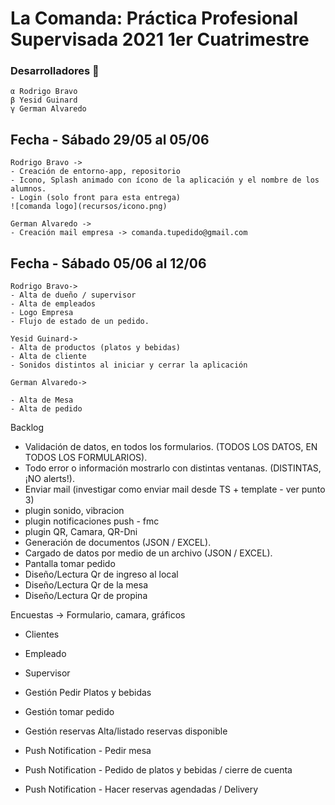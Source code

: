 # **La Comanda: Práctica Profesional Supervisada 2021 1er Cuatrimestre**

### Desarrolladores 🔧

```
α Rodrigo Bravo
β Yesid Guinard
γ German Alvaredo
```

## Fecha - Sábado 29/05 al 05/06
```
Rodrigo Bravo ->
- Creación de entorno-app, repositorio
- Icono, Splash animado con ícono de la aplicación y el nombre de los alumnos.
- Login (solo front para esta entrega)
![comanda logo](recursos/icono.png)
```

```
German Alvaredo ->
- Creación mail empresa -> comanda.tupedido@gmail.com 
```

## Fecha - Sábado 05/06 al 12/06
```
Rodrigo Bravo->
- Alta de dueño / supervisor
- Alta de empleados
- Logo Empresa
- Flujo de estado de un pedido.
```
```
Yesid Guinard->
- Alta de productos (platos y bebidas)
- Alta de cliente
- Sonidos distintos al iniciar y cerrar la aplicación
```
```
German Alvaredo->

- Alta de Mesa
- Alta de pedido

```


Backlog

- Validación de datos, en todos los formularios. (TODOS LOS DATOS, EN TODOS LOS FORMULARIOS).
- Todo error o información mostrarlo con distintas ventanas. (DISTINTAS, ¡NO alerts!).
- Enviar mail (investigar como enviar mail desde TS + template - ver punto 3)
- plugin sonido, vibracion
- plugin notificaciones push - fmc
- plugin QR, Camara, QR-Dni
- Generación de documentos (JSON / EXCEL).
- Cargado de datos por medio de un archivo (JSON / EXCEL).
- Pantalla tomar pedido
- Diseño/Lectura Qr de ingreso al local
- Diseño/Lectura Qr de la mesa
- Diseño/Lectura Qr de propina


Encuestas ->  Formulario, camara, gráficos
   - Clientes
   - Empleado
   - Supervisor

- Gestión Pedir Platos y bebidas
- Gestión tomar pedido
- Gestión reservas Alta/listado reservas disponible
- Push Notification - Pedir mesa
- Push Notification - Pedido de platos y bebidas / cierre de cuenta
- Push Notification - Hacer reservas agendadas / Delivery